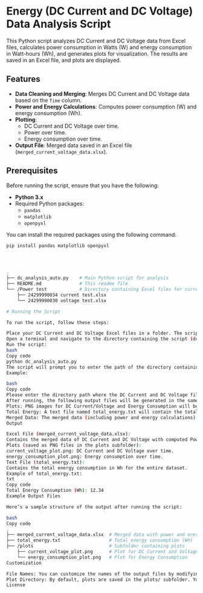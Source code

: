 # Energy (DC Current and DC Voltage) Data Analysis Script

This Python script analyzes DC Current and DC Voltage data from Excel files, calculates power consumption in Watts (W) and energy consumption in Watt-hours (Wh), and generates plots for visualization. The results are saved in an Excel file, and plots are displayed.

## Features

- **Data Cleaning and Merging**: Merges DC Current and DC Voltage data based on the `Time` column.
- **Power and Energy Calculations**: Computes power consumption (W) and energy consumption (Wh).
- **Plotting**: 
  - DC Current and DC Voltage over time.
  - Power over time.
  - Energy consumption over time.
- **Output File**: Merged data saved in an Excel file (`merged_current_voltage_data.xlsx`).

## Prerequisites

Before running the script, ensure that you have the following:

- **Python 3.x**
- Required Python packages:
  - `pandas`
  - `matplotlib`
  - `openpyxl`

You can install the required packages using the following command:

```bash
pip install pandas matplotlib openpyxl




.
├── dc_analysis_auto.py    # Main Python script for analysis
├── README.md              # This readme file
└── /Power test            # Directory containing Excel files for current and voltage data
    ├── 24299990034 current test.xlsx
    └── 24299990030 voltage test.xlsx

# Running the Script

To run the script, follow these steps:

Place your DC Current and DC Voltage Excel files in a folder. The script will automatically detect files with "current" and "voltage" in their filenames.
Open a terminal and navigate to the directory containing the script (dc_analysis_auto.py).
Run the script:
bash
Copy code
python dc_analysis_auto.py
The script will prompt you to enter the path of the directory containing the Excel files for DC Current and DC Voltage.
Example:

bash
Copy code
Please enter the directory path where the DC Current and DC Voltage files are located: /path/to/your/excel/files
After running, the following output files will be generated in the same directory:
Plots: PNG images for DC Current/Voltage and Energy Consumption will be saved in the plots/ subfolder.
Total Energy: A text file named total_energy.txt will contain the total energy consumption in Wh.
Merged Data: The merged data (including power and energy calculations) will be saved as merged_current_voltage_data.xlsx.
Output

Excel File (merged_current_voltage_data.xlsx):
Contains the merged data of DC Current and DC Voltage with computed Power (W) and Energy (Wh).
Plots (saved as PNG files in the plots subfolder):
current_voltage_plot.png: DC Current and DC Voltage over time.
energy_consumption_plot.png: Energy consumption over time.
Text File (total_energy.txt):
Contains the total energy consumption in Wh for the entire dataset.
Example of total_energy.txt:
txt
Copy code
Total Energy Consumption (Wh): 12.34
Example Output Files

Here’s a sample structure of the output after running the script:

bash
Copy code
.
├── merged_current_voltage_data.xlsx  # Merged data with power and energy
├── total_energy.txt                  # Total energy consumption (Wh)
├── /plots                            # Subfolder containing plots
    ├── current_voltage_plot.png      # Plot for DC Current and Voltage
    └── energy_consumption_plot.png   # Plot for Energy Consumption
Customization

File Names: You can customize the names of the output files by modifying the relevant sections in the script.
Plot Directory: By default, plots are saved in the plots/ subfolder. You can change this directory by modifying the plot_dir in the script.
License

